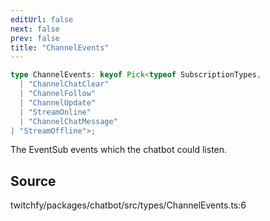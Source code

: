 ```yaml
---
editUrl: false
next: false
prev: false
title: "ChannelEvents"
---
```


```ts
type ChannelEvents: keyof Pick<typeof SubscriptionTypes, 
  | "ChannelChatClear"
  | "ChannelFollow"
  | "ChannelUpdate"
  | "StreamOnline"
  | "ChannelChatMessage"
| "StreamOffline">;
```

The EventSub events which the chatbot could listen.

## Source

twitchfy/packages/chatbot/src/types/ChannelEvents.ts:6
